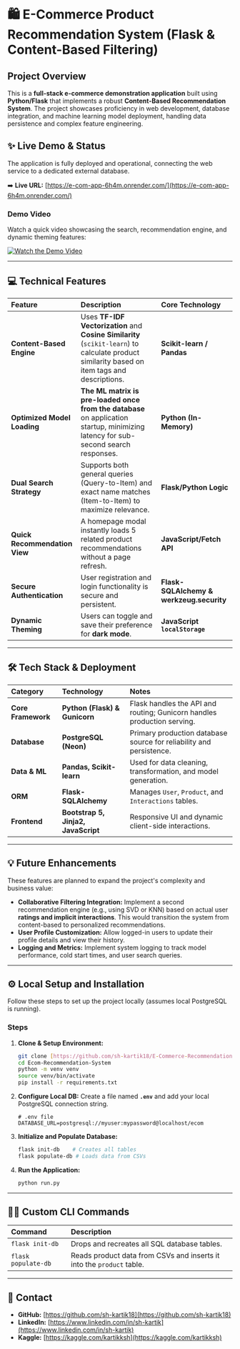 # 🛍️ E-Commerce Product Recommendation System (Flask & Content-Based Filtering)

## Project Overview

This is a **full-stack e-commerce demonstration application** built using **Python/Flask** that implements a robust **Content-Based Recommendation System**. The project showcases proficiency in web development, database integration, and machine learning model deployment, handling data persistence and complex feature engineering.

## ✨ Live Demo & Status

The application is fully deployed and operational, connecting the web service to a dedicated external database.

➡️ **Live URL:** [https://e-com-app-6h4m.onrender.com/](https://e-com-app-6h4m.onrender.com/)

### Demo Video

Watch a quick video showcasing the search, recommendation engine, and dynamic theming features:

[![Watch the Demo Video](https://img.youtube.com/vi/HWaRKIvUmsQ/0.jpg)](https://youtu.be/HWaRKIvUmsQ)

---

## 💻 Technical Features

| Feature | Description | Core Technology |
| :--- | :--- | :--- |
| **Content-Based Engine** | Uses **TF-IDF Vectorization** and **Cosine Similarity** (`scikit-learn`) to calculate product similarity based on item tags and descriptions. | **Scikit-learn / Pandas** |
| **Optimized Model Loading** | **The ML matrix is pre-loaded once from the database** on application startup, minimizing latency for sub-second search responses. | **Python (In-Memory)** |
| **Dual Search Strategy** | Supports both general queries (Query-to-Item) and exact name matches (Item-to-Item) to maximize relevance. | **Flask/Python Logic** |
| **Quick Recommendation View** | A homepage modal instantly loads 5 related product recommendations without a page refresh. | **JavaScript/Fetch API** |
| **Secure Authentication** | User registration and login functionality is secure and persistent. | **Flask-SQLAlchemy & werkzeug.security** |
| **Dynamic Theming** | Users can toggle and save their preference for **dark mode**. | **JavaScript `localStorage`** |

---

## 🛠️ Tech Stack & Deployment

| Category | Technology | Notes |
| :--- | :--- | :--- |
| **Core Framework** | **Python (Flask) & Gunicorn** | Flask handles the API and routing; Gunicorn handles production serving. |
| **Database** | **PostgreSQL (Neon)** | Primary production database source for reliability and persistence. |
| **Data & ML** | **Pandas, Scikit-learn** | Used for data cleaning, transformation, and model generation. |
| **ORM** | **Flask-SQLAlchemy** | Manages `User`, `Product`, and `Interactions` tables. |
| **Frontend** | **Bootstrap 5, Jinja2, JavaScript** | Responsive UI and dynamic client-side interactions. |

---

## 💡 Future Enhancements

These features are planned to expand the project's complexity and business value:

* **Collaborative Filtering Integration:** Implement a second recommendation engine (e.g., using SVD or KNN) based on actual user **ratings and implicit interactions**. This would transition the system from content-based to personalized recommendations.
* **User Profile Customization:** Allow logged-in users to update their profile details and view their history.
* **Logging and Metrics:** Implement system logging to track model performance, cold start times, and user search queries.

---

## ⚙️ Local Setup and Installation

Follow these steps to set up the project locally (assumes local PostgreSQL is running).

### Steps

1.  **Clone & Setup Environment:**
    ```bash
    git clone [https://github.com/sh-kartik18/E-Commerce-Recommendation-System](https://github.com/sh-kartik18/E-Commerce-Recommendation-System)
    cd Ecom-Recommendation-System
    python -m venv venv
    source venv/bin/activate
    pip install -r requirements.txt
    ```

2.  **Configure Local DB:** Create a file named **`.env`** and add your local PostgreSQL connection string.

    ```dotenv
    # .env file
    DATABASE_URL=postgresql://myuser:mypassword@localhost/ecom
    ```

3.  **Initialize and Populate Database:**
    ```bash
    flask init-db    # Creates all tables
    flask populate-db # Loads data from CSVs
    ```

4.  **Run the Application:**
    ```bash
    python run.py
    ```

---

## 🧑‍💻 Custom CLI Commands

| Command | Description |
| :--- | :--- |
| `flask init-db` | Drops and recreates all SQL database tables. |
| `flask populate-db` | Reads product data from CSVs and inserts it into the `product` table. |

---

## 🔗 Contact

* **GitHub:** [https://github.com/sh-kartik18](https://github.com/sh-kartik18)
* **LinkedIn:** [https://www.linkedin.com/in/sh-kartik](https://www.linkedin.com/in/sh-kartik)
* **Kaggle:** [https://kaggle.com/kartikksh](https://kaggle.com/kartikksh)
